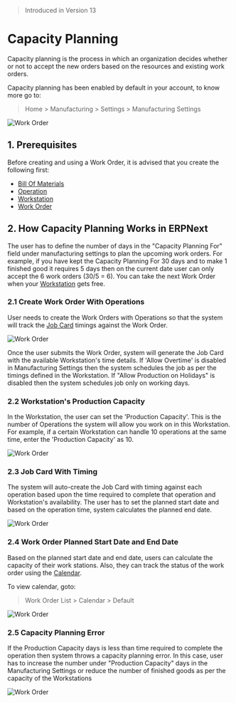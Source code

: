 <!-- add-breadcrumbs -->

> Introduced in Version 13

# Capacity Planning

Capacity planning is the process in which an organization decides whether or not to accept the new orders based on the resources and existing work orders.

Capacity planning has been enabled by default in your account, to know more go to:

> Home > Manufacturing > Settings > Manufacturing Settings

<img class="screenshot" alt="Work Order" src="{{docs_base_url}}/v12/assets/img/manufacturing/capacity_planning_settings.png">

## 1. Prerequisites
Before creating and using a Work Order, it is advised that you create the following first:

* [Bill Of Materials](/docs/v12/user/manual/en/manufacturing/bill-of-materials)
* [Operation](/docs/v12/user/manual/en/manufacturing/operation)
* [Workstation](/docs/v12/user/manual/en/manufacturing/workstation)
* [Work Order](/docs/v12/user/manual/en/manufacturing/work-order)

## 2. How Capacity Planning Works in ERPNext
The user has to define the number of days in the "Capacity Planning For" field under manufacturing settings to plan the upcoming work orders. For example, if you have kept the Capacity Planning For 30 days and to make 1 finished good it requires 5 days then on the current date user can only accept the 6 work orders (30/5 = 6). You can take the next Work Order when your [Workstation](/docs/v12/user/manual/en/manufacturing/workstation) gets free.

### 2.1 Create Work Order With Operations
User needs to create the Work Orders with Operations so that the system will track the [Job Card](/docs/v12/user/manual/en/manufacturing/job-card) timings against the Work Order.

<img class="screenshot" alt="Work Order" src="{{docs_base_url}}/v12/assets/img/manufacturing/work_order_with_operations.png">

Once the user submits the Work Order, system will generate the Job Card with the available Workstation's time details. If 'Allow Overtime' is disabled in Manufacturing Settings then the system schedules the job as per the timings defined in the Workstation. If "Allow Production on Holidays" is disabled then the system schedules job only on working days.

### 2.2 Workstation's Production Capacity

In the Workstation, the user can set the 'Production Capacity'. This is the number of Operations the system will allow you work on in this Workstation. For example, if a certain Workstation can handle 10 operations at the same time, enter the 'Production Capacity' as 10.

<img class="screenshot" alt="Work Order" src="{{docs_base_url}}/v12/assets/img/manufacturing/work_station_capacity.png">

### 2.3 Job Card With Timing
The system will auto-create the Job Card with timing against each operation based upon the time required to complete that operation and Workstation's availability. The user has to set the planned start date and based on the operation time, system calculates the planned end date.

<img class="screenshot" alt="Work Order" src="{{docs_base_url}}/v12/assets/img/manufacturing/job_card_timing.png">

### 2.4 Work Order Planned Start Date and End Date
Based on the planned start date and end date, users can calculate the capacity of their work stations. Also, they can track the status of the work order using the [Calendar](/docs/v12/user/manual/en/using-erpnext/calendar).

To view calendar, goto:

> Work Order List > Calendar > Default

<img class="screenshot" alt="Work Order" src="{{docs_base_url}}/v12/assets/img/manufacturing/work_order_calendar.png">

### 2.5 Capacity Planning Error
If the Production Capacity days is less than time required to complete the operation then system throws a capacity planning error. In this case, user has to increase the number under "Production Capacity" days in the Manufacturing Settings or reduce the number of finished goods as per the capacity of the Workstations

<img class="screenshot" alt="Work Order" src="{{docs_base_url}}/v12/assets/img/manufacturing/capacity_planning_error.png">
